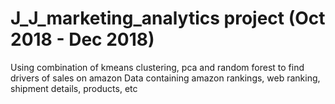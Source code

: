 # J_J_marketing_analytics project (Oct 2018 - Dec 2018)
Using combination of kmeans clustering, pca and random forest to find drivers of sales on amazon
Data containing amazon rankings, web ranking, shipment details, products, etc
